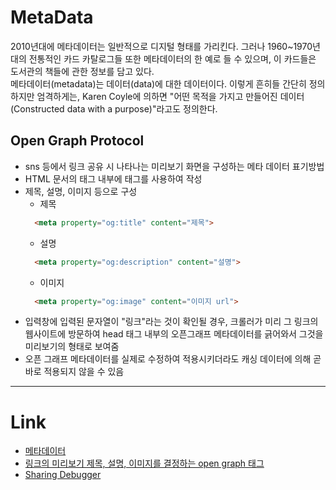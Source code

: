 # MetaData  
  2010년대에 메타데이터는 일반적으로 디지털 형태를 가리킨다. 그러나 1960~1970년대의 전통적인 카드 카탈로그들 또한 메타데이터의 한 예로 들 수 있으며, 이 카드들은 도서관의 책들에 관한 정보를 담고 있다.  
  메타데이터(metadata)는 데이터(data)에 대한 데이터이다. 이렇게 흔히들 간단히 정의하지만 엄격하게는, Karen Coyle에 의하면 "어떤 목적을 가지고 만들어진 데이터 (Constructed data with a purpose)"라고도 정의한다.  

## Open Graph Protocol  
  - sns 등에서 링크 공유 시 나타나는 미리보기 화면을 구성하는 메타 데이터 표기방법  
  - HTML 문서의 <head> 태그 내부에 <meta> 태그를 사용하여 작성  
  - 제목, 설명, 이미지 등으로 구성  
    - 제목  
    ```html  
      <meta property="og:title" content="제목">  
    ```  
    - 설명  
    ```html  
      <meta property="og:description" content="설명">  
    ```  
    - 이미지  
    ```html  
      <meta property="og:image" content="이미지 url">  
    ```  
  - 입력창에 입력된 문자열이 "링크"라는 것이 확인될 경우, 크롤러가 미리 그 링크의 웹사이트에 방문하여 head 태그 내부의 오픈그래프 메타데이터를 긁어와서 그것을 미리보기의 형태로 보여줌  
  - 오픈 그래프 메타데이터를 실제로 수정하여 적용시키더라도 캐싱 데이터에 의해 곧바로 적용되지 않을 수 있음  
  <hr>

# Link  
  - [메타데이터](https://ko.wikipedia.org/wiki/%EB%A9%94%ED%83%80%EB%8D%B0%EC%9D%B4%ED%84%B0)  
  - [링크의 미리보기 제목, 설명, 이미지를 결정하는 open graph 태그](http://blog.airbridge.io/open-graph-as-a-website-preview/)  
  - [Sharing Debugger](https://developers.facebook.com/tools/debug/sharing/)

